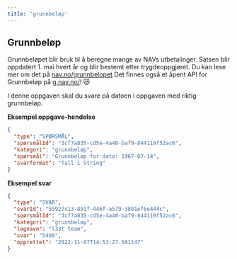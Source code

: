 ```yaml
---
title: 'grunnbeløp'
---
```


## Grunnbeløp

Grunnbeløpet blir bruk til å beregne mange av NAVs utbetalinger.
Satsen blir oppdatert 1. mai hvert år og blir bestemt etter trygdeoppgjøret.
Du kan lese mer om det på [nav.no/grunnbelopet](https://www.nav.no/grunnbelopet)
Det finnes også et åpent API for Grunnbeløp på [g.nav.no/](https://g.nav.no/)! 😻

I denne oppgaven skal du svare på datoen i oppgaven med riktig grunnbeløp.

**Eksempel oppgave-hendelse**

```json
{
  "type": "SPØRSMÅL",
  "spørsmålId": "3cf7a835-cd5e-4a40-baf9-844119f52ac6",
  "kategori": "grunnbeløp",
  "spørsmål": "Grunnbeløp for dato: 1967-07-14",
  "svarformat": "Tall i String"
}
```

**Eksempel svar**

```json
{
  "type": "SVAR",
  "svarId": "55927c13-891f-446f-a579-3801ef6e444c",
  "spørsmålId": "3cf7a835-cd5e-4a40-baf9-844119f52ac6",
  "kategori": "grunnbeløp",
  "lagnavn": "l33t team",
  "svar": "5400",
  "opprettet": "2022-11-07T14:53:27.581147"
}
```
